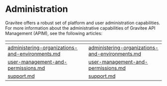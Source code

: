 # Administration

Gravitee offers a robust set of platform and user administration capabilities. For more information about the administrative capabilities of Gravitee API Management (APIM), see the following articles:

<table data-view="cards"><thead><tr><th data-type="content-ref"></th><th></th><th data-hidden data-card-target data-type="content-ref"></th></tr></thead><tbody><tr><td><a href="administering-organizations-and-environments.md">administering-organizations-and-environments.md</a></td><td></td><td><a href="administering-organizations-and-environments.md">administering-organizations-and-environments.md</a></td></tr><tr><td><a href="user-management-and-permissions.md">user-management-and-permissions.md</a></td><td></td><td><a href="user-management-and-permissions.md">user-management-and-permissions.md</a></td></tr><tr><td><a href="support.md">support.md</a></td><td></td><td><a href="support.md">support.md</a></td></tr></tbody></table>



